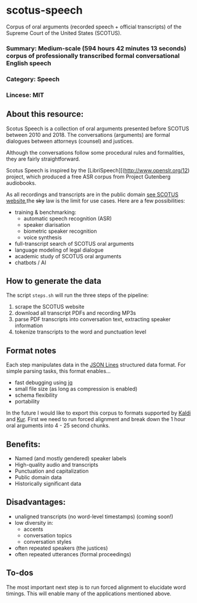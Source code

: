 # scotus-speech
Corpus of oral arguments (recorded speech + official transcripts) of the Supreme Court of the United States (SCOTUS).

<!-- ### Identifier: SCOTUS -->
### Summary: Medium-scale (594 hours 42 minutes 13 seconds) corpus of professionally transcribed formal conversational English speech
### Category: Speech
### Lincese: MIT
<!-- ### Download mirrors: TBD -->

## About this resource:
Scotus Speech is a collection of oral arguments presented before SCOTUS between 2010 and 2018. The conversations (arguments) are formal dialogues between attorneys (counsel) and justices.

Although the conversations follow some procedural rules and formalities, they are fairly straightforward.

Scotus Speech is inspired by the [LibriSpeech][(http://www.openslr.org/12) project, which produced a free ASR corpus from Project Gutenberg audiobooks.

As all recordings and transcripts are in the public domain [see SCOTUS website](https://www.supremecourt.gov/oral_arguments/availabilityoforalargumenttranscripts.aspx),the <strike>sky</strike> law is the limit for use cases. Here are a few possibilities:

- training & benchmarking:
    - automatic speech recognition (ASR)
    - speaker diarisation 
    - biometric speaker recognition
    - voice synthesis
- full-transcript search of SCOTUS oral arguments
- language modeling of legal dialogue
- academic study of SCOTUS oral arguments
- chatbots / AI

## How to generate the data
The script `steps.sh` will run the three steps of the pipeline:

1. scrape the SCOTUS website
2. download all transcript PDFs and recording MP3s
3. parse PDF transcripts into conversation text, extracting speaker information
4. tokenize transcripts to the word and punctuation level


## Format notes
Each step manipulates data in the [JSON Lines](http://jsonlines.org/) structured data format.
For simple parsing tasks, this format enables...

- fast debugging using [jq](https://stedolan.github.io/jq/)
- small file size (as long as compression is enabled)
- schema flexibility
- portability

In the future I would like to export this corpus to formats supported by [Kaldi](http://kaldi-asr.org/doc/data_prep.html) and [Kur](https://kur.deepgram.com/in_depth_examples.html#deepgram10-speech-recognition). First we need to run forced alignment and break down the 1 hour oral arguments into 4 - 25 second chunks.

## Benefits:
- Named (and mostly gendered) speaker labels
- High-quality audio and transcripts
- Punctuation and capitalization
- Public domain data
- Historically significant data

## Disadvantages:
- unaligned transcripts (no word-level timestamps) (coming soon!)
- low diversity in:
    - accents
    - conversation topics
    - conversation styles
- often repeated speakers (the justices)
- often repeated utterances (formal proceedings)

## To-dos
The most important next step is to run forced alignment to elucidate word timings. This will enable many of the applications mentioned above.
